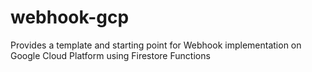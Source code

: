 # webhook-gcp
Provides a template and starting point for Webhook implementation on Google Cloud Platform using Firestore Functions

